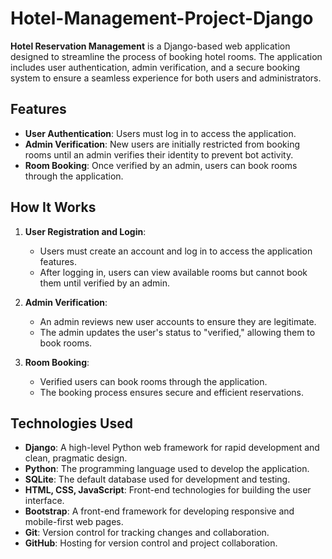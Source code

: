 # Hotel-Management-Project-Django

**Hotel Reservation Management** is a Django-based web application designed to streamline the process of booking hotel rooms. The application includes user authentication, admin verification, and a secure booking system to ensure a seamless experience for both users and administrators.

## Features

- **User Authentication**: Users must log in to access the application.
- **Admin Verification**: New users are initially restricted from booking rooms until an admin verifies their identity to prevent bot activity.
- **Room Booking**: Once verified by an admin, users can book rooms through the application.

## How It Works

1. **User Registration and Login**:
    - Users must create an account and log in to access the application features.
    - After logging in, users can view available rooms but cannot book them until verified by an admin.

2. **Admin Verification**:
    - An admin reviews new user accounts to ensure they are legitimate.
    - The admin updates the user's status to "verified," allowing them to book rooms.

3. **Room Booking**:
    - Verified users can book rooms through the application.
    - The booking process ensures secure and efficient reservations.

## Technologies Used

- **Django**: A high-level Python web framework for rapid development and clean, pragmatic design.
- **Python**: The programming language used to develop the application.
- **SQLite**: The default database used for development and testing.
- **HTML, CSS, JavaScript**: Front-end technologies for building the user interface.
- **Bootstrap**: A front-end framework for developing responsive and mobile-first web pages.
- **Git**: Version control for tracking changes and collaboration.
- **GitHub**: Hosting for version control and project collaboration.
